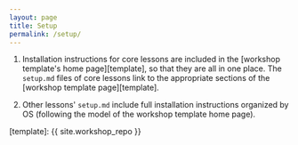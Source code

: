```yaml
---
layout: page
title: Setup
permalink: /setup/
---
```

1. Installation instructions for core lessons are included in the [workshop template's home page][template],
   so that they are all in one place.
   The `setup.md` files of core lessons link to the appropriate sections of the [workshop template page][template].

2. Other lessons' `setup.md` include full installation instructions organized by OS
   (following the model of the workshop template home page).

[template]: {{ site.workshop_repo }}
